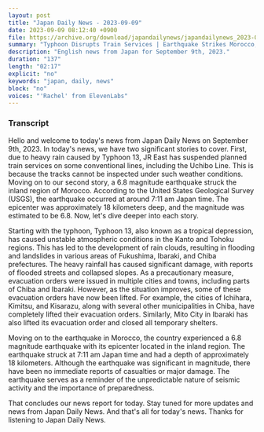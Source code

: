 ```yaml
---
layout: post
title: "Japan Daily News - 2023-09-09"
date: 2023-09-09 08:12:40 +0900
file: https://archive.org/download/japandailynews/japandailynews_2023-09-09.mp3
summary: "Typhoon Disrupts Train Services | Earthquake Strikes Morocco, & more…"
description: "English news from Japan for September 9th, 2023."
duration: "137"
length: "02:17"
explicit: "no"
keywords: "japan, daily, news"
block: "no"
voices: "'Rachel' from ElevenLabs"
---
```


### Transcript

Hello and welcome to today's news from Japan Daily News on September 9th, 2023. In today's news, we have two significant stories to cover. First, due to heavy rain caused by Typhoon 13, JR East has suspended planned train services on some conventional lines, including the Uchibo Line. This is because the tracks cannot be inspected under such weather conditions. Moving on to our second story, a 6.8 magnitude earthquake struck the inland region of Morocco. According to the United States Geological Survey (USGS), the earthquake occurred at around 7:11 am Japan time. The epicenter was approximately 18 kilometers deep, and the magnitude was estimated to be 6.8. Now, let's dive deeper into each story.

Starting with the typhoon, Typhoon 13, also known as a tropical depression, has caused unstable atmospheric conditions in the Kanto and Tohoku regions. This has led to the development of rain clouds, resulting in flooding and landslides in various areas of Fukushima, Ibaraki, and Chiba prefectures. The heavy rainfall has caused significant damage, with reports of flooded streets and collapsed slopes. As a precautionary measure, evacuation orders were issued in multiple cities and towns, including parts of Chiba and Ibaraki. However, as the situation improves, some of these evacuation orders have now been lifted. For example, the cities of Ichihara, Kimitsu, and Kisarazu, along with several other municipalities in Chiba, have completely lifted their evacuation orders. Similarly, Mito City in Ibaraki has also lifted its evacuation order and closed all temporary shelters.

Moving on to the earthquake in Morocco, the country experienced a 6.8 magnitude earthquake with its epicenter located in the inland region. The earthquake struck at 7:11 am Japan time and had a depth of approximately 18 kilometers. Although the earthquake was significant in magnitude, there have been no immediate reports of casualties or major damage. The earthquake serves as a reminder of the unpredictable nature of seismic activity and the importance of preparedness.

That concludes our news report for today. Stay tuned for more updates and news from Japan Daily News.   And that's all for today's news. Thanks for listening to Japan Daily News.
